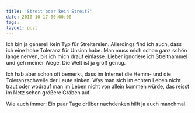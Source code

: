```yaml
---
title: 'Streit oder kein Streit?'
date: 2010-10-17 00:00:00 
tags: 
layout: post
---
```

<p>Ich bin ja generell kein Typ f&uuml;r Streitereien. Allerdings find ich auch, dass ich eine hohe Toleranz f&uuml;r Unsinn habe. Man muss mich schon ganz sch&ouml;n lange nerven, bis ich mich drauf einlasse. Lieber ignoriere ich Streithammel und geh meiner Wege. Die Welt ist ja gro&szlig; genug.</p>
<p>Ich hab aber schon oft bemerkt, dass im Internet die Hemm- und die Toleranzschwelle der Leute sinken. Was man sich im echten Leben nicht traut oder wodrauf man im Leben nicht von allein kommen w&uuml;rde, das reisst im Netz schon gr&ouml;&szlig;ere Gr&auml;ben auf.</p>
<p>Wie auch immer: Ein paar Tage dr&uuml;ber nachdenken hilft ja auch manchmal.</p>
